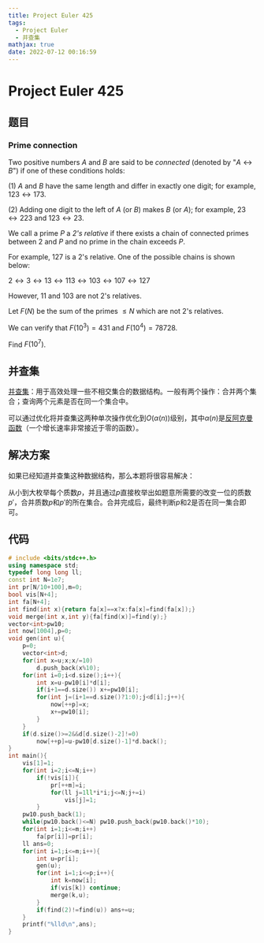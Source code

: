 ```yaml
---
title: Project Euler 425
tags:
  - Project Euler
  - 并查集
mathjax: true
date: 2022-07-12 00:16:59
---
```


<escape><!-- more --></escape>

# Project Euler 425

## 题目

### Prime connection

Two positive numbers $A$ and $B$ are said to be *connected* (denoted by "$A \leftrightarrow B$") if one of these conditions holds:

(1) $A$ and $B$ have the same length and differ in exactly one digit; for example, $123 \leftrightarrow 173$.

(2) Adding one digit to the left of $A$ (or $B$) makes $B$ (or $A$); for example, $23 \leftrightarrow 223$ and $123 \leftrightarrow 23$.

We call a prime $P$ a *$2$'s relative* if there exists a chain of connected primes between $2$ and $P$ and no prime in the chain exceeds $P$.

For example, $127$ is a $2$'s relative. One of the possible chains is shown below:

$2 \leftrightarrow 3 \leftrightarrow 13 \leftrightarrow 113 \leftrightarrow 103 \leftrightarrow 107 \leftrightarrow 127$

However, $11$ and $103$ are not $2$'s relatives.

Let $F(N)$ be the sum of the primes $\le N$ which are not $2$'s relatives.

We can verify that $F(10^3) = 431$ and $F(10^4) = 78728$.

Find $F(10^7)$.

## 并查集

[并查集](https://en.wikipedia.org/wiki/Disjoint-set_data_structure)：用于高效处理一些不相交集合的数据结构。一般有两个操作：合并两个集合；查询两个元素是否在同一个集合中。

可以通过优化将并查集这两种单次操作优化到$O(\alpha(n))$级别，其中$\alpha(n)$是[反阿克曼函数](https://en.wikipedia.org/wiki/Ackermann_function#Inverse)（一个增长速率非常接近于零的函数）。

## 解决方案

如果已经知道并查集这种数据结构，那么本题将很容易解决：

从小到大枚举每个质数$p$，并且通过$p$直接枚举出如题意所需要的改变一位的质数$p'$，合并质数$p$和$p'$的所在集合。合并完成后，最终判断$p$和$2$是否在同一集合即可。

## 代码

```C++
# include <bits/stdc++.h>
using namespace std;
typedef long long ll;
const int N=1e7;
int pr[N/10+100],m=0;
bool vis[N+4];
int fa[N+4];
int find(int x){return fa[x]==x?x:fa[x]=find(fa[x]);}
void merge(int x,int y){fa[find(x)]=find(y);}
vector<int>pw10;
int now[1004],p=0;
void gen(int u){
    p=0;
    vector<int>d;
    for(int x=u;x;x/=10)
        d.push_back(x%10);
    for(int i=0;i<d.size();i++){
        int x=u-pw10[i]*d[i];
        if(i+1==d.size()) x+=pw10[i];
        for(int j=(i+1==d.size()?1:0);j<d[i];j++){
            now[++p]=x;
            x+=pw10[i];
        }
    }
    if(d.size()>=2&&d[d.size()-2]!=0)
        now[++p]=u-pw10[d.size()-1]*d.back();
}
int main(){
    vis[1]=1;
    for(int i=2;i<=N;i++)
        if(!vis[i]){
            pr[++m]=i;
            for(ll j=1ll*i*i;j<=N;j+=i)
                vis[j]=1;
        }
    pw10.push_back(1);
    while(pw10.back()<=N) pw10.push_back(pw10.back()*10);
    for(int i=1;i<=m;i++)
        fa[pr[i]]=pr[i];
    ll ans=0;
    for(int i=1;i<=m;i++){
        int u=pr[i];
        gen(u);
        for(int i=1;i<=p;i++){
            int k=now[i];
            if(vis[k]) continue;
            merge(k,u);
        }
        if(find(2)!=find(u)) ans+=u;
    }
    printf("%lld\n",ans);
}

```
